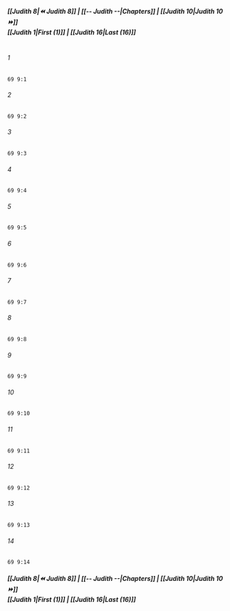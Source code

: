 
##### **[[Judith 8|⏪ Judith 8]] | [[-- Judith --|Chapters]] | [[Judith 10|Judith 10 ⏩]]**<br>**[[Judith 1|First (1)]] | [[Judith 16|Last (16)]]**<br><br>

###### 1
``` verse
69 9:1
```
###### 2
``` verse
69 9:2
```
###### 3
``` verse
69 9:3
```
###### 4
``` verse
69 9:4
```
###### 5
``` verse
69 9:5
```
###### 6
``` verse
69 9:6
```
###### 7
``` verse
69 9:7
```
###### 8
``` verse
69 9:8
```
###### 9
``` verse
69 9:9
```
###### 10
``` verse
69 9:10
```
###### 11
``` verse
69 9:11
```
###### 12
``` verse
69 9:12
```
###### 13
``` verse
69 9:13
```
###### 14
``` verse
69 9:14
```

##### **[[Judith 8|⏪ Judith 8]] | [[-- Judith --|Chapters]] | [[Judith 10|Judith 10 ⏩]]**<br>**[[Judith 1|First (1)]] | [[Judith 16|Last (16)]]**
